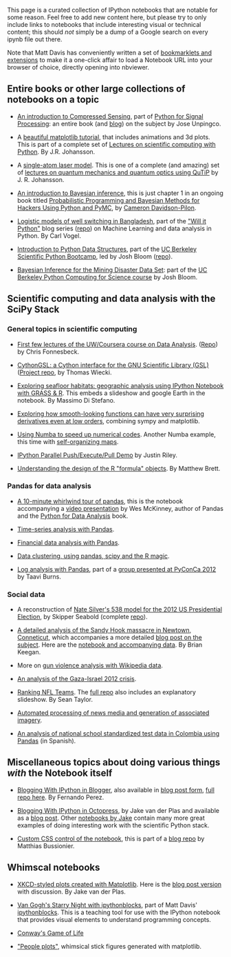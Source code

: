This page is a curated collection of IPython notebooks that are notable for some reason.  Feel free to add new content here, but please try to only include links to notebooks that include interesting visual or technical content; this should *not* simply be a dump of a Google search on every ipynb file out there.

Note that Matt Davis has conveniently written a set of [bookmarklets and extensions](https://github.com/jiffyclub/open-in-nbviewer) to make it a one-click affair to load a Notebook URL into your browser of choice, directly opening into nbviewer.

## Entire books or other large collections of notebooks on a topic

* [An introduction to Compressed Sensing](http://nbviewer.ipython.org/urls/github.com/unpingco/Python-for-Signal-Processing/raw/master/Compressive_Sampling.ipynb), part of [Python for Signal Processing](https://github.com/unpingco/Python-for-Signal-Processing): an entire book (and [blog](http://python-for-signal-processing.blogspot.com)) on the subject by Jose Unpingco.

* A [beautiful matplotlib tutorial](http://nbviewer.ipython.org/urls/raw.github.com/jrjohansson/scientific-python-lectures/master/Lecture-4-Matplotlib.ipynb), that includes animations and 3d plots.  This is part of a complete set of [Lectures on scientific computing with Python](https://github.com/jrjohansson/scientific-python-lectures).  By J.R. Johansson.

* A [single-atom laser model](http://nbviewer.ipython.org/urls/raw.github.com/jrjohansson/qutip-lectures/master/Lecture-2B-Single-Atom-Lasing.ipynb). This is one of a complete (and amazing) set of [lectures on quantum mechanics and quantum optics using QuTiP](https://github.com/jrjohansson/qutip-lectures) by J. R. Johansson.

* [An introduction to Bayesian inference](http://nbviewer.ipython.org/urls/github.com/CamDavidsonPilon/Probabilistic-Programming-and-Bayesian-Methods-for-Hackers/raw/master/Chapter1_Introduction/Chapter1_Introduction.ipynb), this is just chapter 1 in an ongoing book titled [Probabilistic Programming and Bayesian Methods for Hackers
Using Python and PyMC](https://github.com/CamDavidsonPilon/Probabilistic-Programming-and-Bayesian-Methods-for-Hackers), by [Cameron Davidson-Pilon](http://camdp.com/).

* [Logistic models of well switching in Bangladesh](http://nbviewer.ipython.org/urls/raw.github.com/carljv/Will_it_Python/master/ARM/ch5/arsenic_wells_switching.ipynb), part of the ["Will it Python"](http://slendrmeans.wordpress.com/will-it-python) blog series ([repo](https://github.com/carljv/Will_it_Python)) on Machine Learning and data analysis in Python.  By Carl Vogel.

* [Introduction to Python Data Structures](http://nbviewer.ipython.org/urls/github.com/profjsb/python-bootcamp/raw/master/DataFiles_and_Notebooks/02_AdvancedDataStructures/data_structures.ipynb), part of the [UC Berkeley Scientific Python Bootcamp](https://sites.google.com/site/pythonbootcamp), led by Josh Bloom ([repo](https://github.com/profjsb/python-bootcamp)).

* [Bayesian Inference for the Mining Disaster Data Set](http://nbviewer.ipython.org/urls/github.com/profjsb/python-seminar/raw/master/DataFiles_and_Notebooks/10_MCMC_and_Symbolic/mcmc_lecture.ipynb): part of the [UC Berkeley Python Computing for Science course](https://github.com/profjsb/python-seminar) by Josh Bloom.

## Scientific computing and data analysis with the SciPy Stack

### General topics in scientific computing

* [First few lectures of the UW/Coursera course on Data Analysis](http://nbviewer.ipython.org/urls/raw.github.com/fonnesbeck/ComputationalMethodsCourse/master/Coursera%2520Data%2520Analysis.ipynb). ([Repo](https://github.com/fonnesbeck/ComputationalMethodsCourse)) by Chris Fonnesbeck.

* [CythonGSL: a Cython interface for the GNU Scientific Library (GSL)](http://nbviewer.ipython.org/urls/raw.github.com/twiecki/CythonGSL/master/examples/cython_gsl_ipythonnb.ipynb) ([Project repo](https://github.com/twiecki/CythonGSL), by Thomas Wiecki.

* [Exploring seafloor habitats: geographic analysis using IPython Notebook with GRASS & R](http://nbviewer.ipython.org/url/epi.whoi.edu/esr/GIS_GRASS-R_Example.ipynb). This embeds a slideshow and google Earth in the notebook.  By Massimo Di Stefano.

* [Exploring how smooth-looking functions can have very surprising derivatives even at low orders](http://nbviewer.ipython.org/url/finiterank.com/cuadernos/suavesylocas.ipynb), combining sympy and matplotlib.

* [Using Numba to speed up numerical codes](http://nbviewer.ipython.org/3914904/).  Another Numba example, this time with [self-organizing maps](http://nbviewer.ipython.org/3407544).

* [IPython Parallel Push/Execute/Pull Demo](http://nbviewer.ipython.org/3866987) by Justin Riley.

* [Understanding the design of the R "formula" objects](http://nbviewer.ipython.org/urls/raw.github.com/fperez/nipy-notebooks/master/exploring_r_formula.ipynb).  By Matthew Brett.


### Pandas for data analysis

* [A 10-minute whirlwind tour of pandas](http://nbviewer.ipython.org/urls/gist.github.com/wesm/4757075/raw/a72d3450ad4924d0e74fb57c9f62d1d895ea4574/PandasTour.ipynb), this is the notebook accompanying a [video presentation](http://vimeo.com/59324550) by Wes McKinney, author of Pandas and the [Python for Data Analysis](http://www.amazon.com/Python-Data-Analysis-Wes-McKinney/dp/1449319793) book.

* [Time-series analysis with Pandas](http://nbviewer.ipython.org/urls/raw.github.com/changhiskhan/talks/master/pydata2012/pandas_timeseries.ipynb).

* [Financial data analysis with Pandas](http://nbviewer.ipython.org/3962843/).

* [Data clustering, using pandas, scipy and the R magic](http://nbviewer.ipython.org/4751490).

* [Log analysis with Pandas](http://nbviewer.ipython.org/url/taaviburns.ca/presentations/log_analysis_with_pandas/nb/5-Scatterplots.ipynb), part of a [group presented at PyConCa 2012](http://taaviburns.ca/presentations/log_analysis_with_pandas/) by Taavi Burns.

### Social data

* A reconstruction of [Nate Silver's 538 model for the 2012 US Presidential Election](http://nbviewer.ipython.org/urls/github.com/jseabold/538model/raw/master/silver_model.ipynb), by Skipper Seabold (complete [repo](https://github.com/jseabold/538model)).

* [A detailed analysis of the Sandy Hook massacre in Newtown, Conneticut](http://nbviewer.ipython.org/url/www.brianckeegan.com/data/Shootings/Shootings.ipynb), which accompanies a more detailed [blog post on the subject](http://www.brianckeegan.com/2012/12/sandy-hook-school-massacre/). Here are the [notebook and accompanying data](http://www.brianckeegan.com/data/Shootings/Shootings.ipynb).  By Brian Keegan.

* More on [gun violence analysis with Wikipedia data](http://nbviewer.ipython.org/4358066).

* [An analysis of the Gaza-Israel 2012 crisis](http://nbviewer.ipython.org/4121857).

* [Ranking NFL Teams](http://nbviewer.ipython.org/urls/raw.github.com/seanjtaylor/NFLRanking/master/NFL%2520Rankings.ipynb). The [full repo](https://github.com/seanjtaylor/NFLRanking) also includes an explanatory slideshow. By Sean Taylor.

* [Automated processing of news media and generation of associated imagery](http://nbviewer.ipython.org/url/mhermans.net/files/tmp/demo_rdf_HLN.ipynb). 

* [An analysis of national school standardized test data in Colombia using Pandas](http://nbviewer.ipython.org/url/finiterank.com/saber/saber.ipynb) (in Spanish).

## Miscellaneous topics about doing various things *with* the Notebook itself

* [Blogging With IPython in Blogger](http://nbviewer.ipython.org/urls/raw.github.com/fperez/blog/master/120907-Blogging%20with%20the%20IPython%20Notebook.ipynb), also available in [blog post form](http://blog.fperez.org/2012/09/blogging-with-ipython-notebook.html), [full repo here](https://github.com/fperez/blog). By Fernando Perez.

* [Blogging With IPython in Octopress](http://nbviewer.ipython.org/urls/github.com/jakevdp/jakevdp.github.com/raw/master/downloads/notebooks/nb_in_octopress.ipynb), by Jake van der Plas and available as a [blog post](http://jakevdp.github.com/blog/2012/10/04/blogging-with-ipython/).  Other [notebooks by Jake](https://github.com/jakevdp/jakevdp.github.com/tree/master/downloads/notebooks) contain many more great examples of doing interesting work with the scientific Python stack.

* [Custom CSS control of the notebook](http://nbviewer.ipython.org/urls/raw.github.com/Carreau/posts/master/Blog1.ipynb), this is part of a [blog repo](https://github.com/Carreau/posts) by Matthias Bussionier.

## Whimscal notebooks

* [XKCD-styled plots created with Matplotlib](http://nbviewer.ipython.org/url/jakevdp.github.com/downloads/notebooks/XKCD_plots.ipynb). Here is the [blog post version](http://jakevdp.github.com/blog/2012/10/07/xkcd-style-plots-in-matplotlib/) with discussion.  By Jake van der Plas.

* [Van Gogh's Starry Night with ipythonblocks](http://nbviewer.ipython.org/urls/github.com/jiffyclub/ipythonblocks/raw/master/demos/starry_night_to_text.ipynb), part of Matt Davis' [ipythonblocks](https://github.com/jiffyclub/ipythonblocks). This is a teaching tool for use with the IPython notebook that provides visual elements to understand programming concepts.

* [Conway's Game of Life](http://nbviewer.ipython.org/3778422)

* ["People plots"](http://nbviewer.ipython.org/4544012), whimsical stick figures generated with matplotlib.